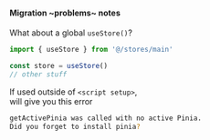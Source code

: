 #### Migration  ~problems~ notes


What about a global `useStore()`?

```js
import { useStore } from '@/stores/main'

const store = useStore()
// other stuff
```

If used outside of `<script setup>`,<br>
will give you this error

```sh
getActivePinia was called with no active Pinia.
Did you forget to install pinia?
```


<aside class="notes">
</aside>
